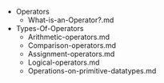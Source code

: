 - Operators
    - What-is-an-Operator?.md
- Types-Of-Operators
    - Arithmetic-operators.md
    - Comparison-operators.md
    - Assignment-operators.md
    - Logical-operators.md
    - Operations-on-primitive-datatypes.md